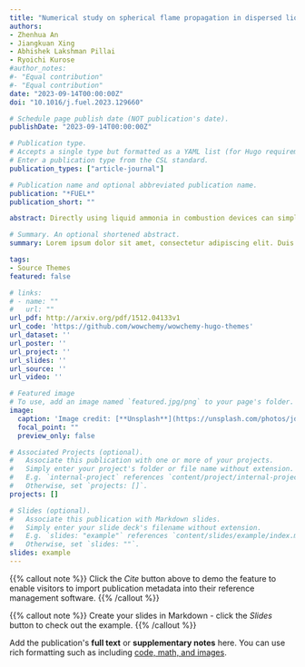 ```yaml
---
title: "Numerical study on spherical flame propagation in dispersed liquid ammonia droplets"
authors:
- Zhenhua An
- Jiangkuan Xing
- Abhishek Lakshman Pillai
- Ryoichi Kurose
#author_notes:
#- "Equal contribution"
#- "Equal contribution"
date: "2023-09-14T00:00:00Z"
doi: "10.1016/j.fuel.2023.129660"

# Schedule page publish date (NOT publication's date).
publishDate: "2023-09-14T00:00:00Z"

# Publication type.
# Accepts a single type but formatted as a YAML list (for Hugo requirements).
# Enter a publication type from the CSL standard.
publication_types: ["article-journal"]

# Publication name and optional abbreviated publication name.
publication: "*FUEL*"
publication_short: ""

abstract: Directly using liquid ammonia in combustion devices can simplify the fuel supply system and reduce equipment costs. However, the detailed ignition and propagation mechanisms of liquid ammonia flames have not been fully understood. This study aims to investigate the ignition and propagation of liquid ammonia flames numerically under various conditions. Spherically expanding liquid ammonia flames are studied using detailed chemistry. The effects of initial temperatures, droplet diameters, equivalence ratios, and heat fraction are investigated. The results indicate that the rapid flash boiling of liquid ammonia droplets leads to a strong local heat loss, hindering the ignition and propagation of the flame. Preheating can significantly increase the reaction rate, which compensates for the heat loss caused by phase change, allowing the flame kernel to ignite and propagate outwards. While droplet-flame interaction is present but not significant due to the rapid evaporation of liquid ammonia. The effect of droplet on the flame surface curvature is only distinguishable at conditions of large diameter. Equivalence ratio and ammonia heat fraction ratio change the amount of liquid ammonia.

# Summary. An optional shortened abstract.
summary: Lorem ipsum dolor sit amet, consectetur adipiscing elit. Duis posuere tellus ac convallis placerat. Proin tincidunt magna sed ex sollicitudin condimentum.

tags:
- Source Themes
featured: false

# links:
# - name: ""
#   url: ""
url_pdf: http://arxiv.org/pdf/1512.04133v1
url_code: 'https://github.com/wowchemy/wowchemy-hugo-themes'
url_dataset: ''
url_poster: ''
url_project: ''
url_slides: ''
url_source: ''
url_video: ''

# Featured image
# To use, add an image named `featured.jpg/png` to your page's folder. 
image:
  caption: 'Image credit: [**Unsplash**](https://unsplash.com/photos/jdD8gXaTZsc)'
  focal_point: ""
  preview_only: false

# Associated Projects (optional).
#   Associate this publication with one or more of your projects.
#   Simply enter your project's folder or file name without extension.
#   E.g. `internal-project` references `content/project/internal-project/index.md`.
#   Otherwise, set `projects: []`.
projects: []

# Slides (optional).
#   Associate this publication with Markdown slides.
#   Simply enter your slide deck's filename without extension.
#   E.g. `slides: "example"` references `content/slides/example/index.md`.
#   Otherwise, set `slides: ""`.
slides: example
---
```


{{% callout note %}}
Click the *Cite* button above to demo the feature to enable visitors to import publication metadata into their reference management software.
{{% /callout %}}

{{% callout note %}}
Create your slides in Markdown - click the *Slides* button to check out the example.
{{% /callout %}}

Add the publication's **full text** or **supplementary notes** here. You can use rich formatting such as including [code, math, and images](https://wowchemy.com/docs/content/writing-markdown-latex/).
